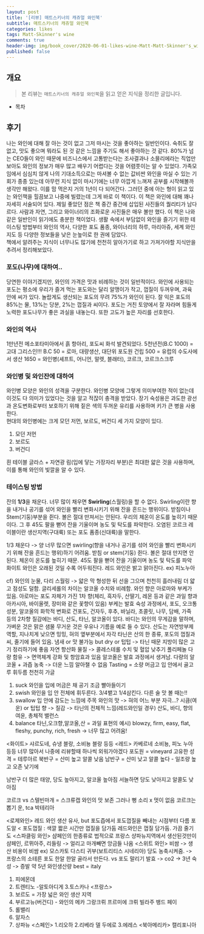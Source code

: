 ```yaml
---
layout: post
title: '[리뷰] 매트스키너의 캐쥬얼 와인북'
subtitle: 매트스키너의 캐쥬얼 와인북
categories: likes
tags: Matt-Skinner's wine
comments: true
header-img: img/book_cover/2020-06-01-likes-wine-Matt-Matt-Skinner's_wine_book-cover.png
published: false
---
```


## 개요
> 본 리뷰는 `매트스키너의 캐쥬얼 와인북`을 읽고 얻은 지식을 정리한 글입니다.

- 목차

## 후기
나는 와인에 대해 잘 아는 것이 없고 그저 마시는 것을 좋아하는 일반인이다. 숙취도 잘 없고, 맛도 좋으며 뭐라도 된 것 같은 느낌을 주기도 해서 좋아하는 것 같다. 80%가 넘는 CEO들이 와인 때문에 비즈니스에서 고통받는다는 조사결과나 소믈리에라는 직업만 보아도 와인의 정보가 매우 많고 배우기 어렵다는 것을 어렴풋이는 알 수 있었다. 가족모임에서 심심치 않게 나의 기대소득으로는 마셔볼 수 없는 값비싼 와인을 마실 수 있는 기회가 종종 있는데 아무런 지식 없이 마시기에는 너무 아깝게 느껴져 공부를 시작해볼까 생각만 해왔다. 이를 맘 먹은지 거의 1년이 다 되어간다. 
그러던 중에 아는 형이 읽고 있는 와인책을 힐끔보고 나중에 빌렸는데 그게 바로 이 책이다. 이 책은 와인에 대해 꽤나 자세히 서술되어 있다. 제일 좋았던 점은 책 중간 중간에 삽입된 사진들의 퀄리티가 남다르다. 사람과 자연, 그리고 와이너리의 조화로운 사진들은 매우 볼만 했다. 이 책은 나와 같은 일반인이 읽기에도 충분한 책이었다. 생활 속에서 부담없이 와인을 즐기기 위한 테이스팅 방법부터 와인의 역사, 다양한 포도 품종, 와이너리의 하루, 마리아쥬, 세계 와인 지도 등 다양한 정보들을 낮은 눈높이로 한 권에 담았다.  
책에서 알려주는 지식이 너무나도 많기에 천천히 알아가기로 하고 가져가야할 지식만을 추려서 정리해보았다. 

### 포도(나무)에 대하여..
당연한 이야기겠지만, 와인의 가격은 맛과 비례하는 것이 일반적이다. 
와인에 사용되는 포도는 평소에 우리가 즐겨 먹는 포도와는 달리 알맹이가 작고, 껍질이 두꺼우며, 과육 안에 씨가 있다. 놀랍게도 생산되는 포도의 무려 75%가 와인이 된다. 잘 익은 포도의 85%는 물, 13%는 당분, 2%는 껍질과 씨이다. 포도는 거친 토양에서 잘 자라며 힘들게 노력한 포도나무가 좋은 과실을 내놓는다. 또한 고도가 높은 자리를 선호한다.

### 와인의 역사
1만년전 메소포타미아에서 흙 항아리, 포도씨 화석 발견되었다.
5천년전(B.C 1000) = 고대 그리스인!!!
B.C 50 = 로마, 대량생산, 대단위 포도원 건립
500 = 유럽의 수도사에서 생산
1650 = 와인병(셰프트, 어니언, 말렛, 블래터), 코르크, 코르크스크루

### 와인병 및 와인잔에 대하여
와인병 모양은 와인의 성격을 구분한다. 와인병 모양에 그렇게 의미부여한 적이 없는데 이것도 다 의미가 있었다는 것을 알고 적잖이 충격을 받았다. 장기 숙성용은 과도한 광선과 온도변화로부터 보호하기 위해 짙은 색의 두꺼운 유리를 사용하며 키가 큰 병을 사용한다.  
현대의 와인병에는 크게 모던 저먼, 보르도, 버건디 세 가지 모양이 있다.
1. 모던 저먼
2. 보르도
3. 버건디  

흰 테이블 글라스 + 자연광
림(입에 닿는 가장자리 부분)은 최대한 얇은 것을 사용하며, 이를 통해 와인의 빛깔을 알 수 있다. 
### 테이스팅 방법
잔의 **1/3**을 채운다. 너무 많이 채우면 **Swirling**(스월링)을 할 수 없다. Swirling이란 향을 내거나 공기를 섞어 와인을 빨리 변화시키기 위해 잔을 흔드는 행위이다. 받침이나 Stem(기둥)부분을 쥔다. 볼은 절대 만져서는 안된다. 우리의 체온이 온도를 높히기 때문이다. 그 후 45도 팔을 뻗어 잔을 기울이며 농도 및 탁도를 파악한다. 
오염된 코르크
레이블이란 생산지역(구대륙) 또는 포도 품종(신대륙)을 말한다.

1/3 채운다 -> 양 너무 많으면 swirling(향을 내거나 공기를 섞어 와인을 빨리 변화시키기 위해 잔을 흔드는 행위)하기 어려움.
받침 or stem(기둥) 쥔다. 볼은 절대 만지면 안된다. 체온이 온도를 높히기 때문.
45도 팔을 뻗어 잔을 기울이며 농도 및 탁도를 파악
화이트 와인은 오래된 것일 수록 어두워진다. 레드 와인은 밝고 맑아진다. ex) 피노누아

cf) 와인의 눈물, 다리
스월링 -> 얇은 막 형성한 뒤 선을 그으며 천천히 흘러내림
더 얇고 점성도 덜함. 글리세롤의 차이는 알코올 수치와 비례함.
와인 향은 아로마와 부케가 있음. 아로마는 포도 자체가 가진 1차 향(체리, 흑자두, 산딸기, 레몬 등과 같은 과일 향과 아카시아, 바이올렛, 장미와 같은 꽃향이 있음) 부케는 발효 숙성 과정에서, 포도, 오크통 성분, 알코올의 화학적 변화로 건포도, 건자두, 후추, 바닐라, 초콜릿, 나무, 담배, 가죽 등의 2차향
질감에는 바디, 산도, 타닌, 알코올이 있다. 바디는 와인의 무게감을 말하며, 가벼운 것은 맑은 샘물 무거운 것은 우유나 기름을 예로 들 수 있다. 산도는 자연방부제 역할, 지나치게 낮으면 밍밍, 혀의 옆부분에서 자각
타닌은 산의 한 종류, 포도의 껍질과 씨, 줄기에 들어 있음. 냄새 or 맛 불가능 but dry or 텁텁 -> 타닌 때문
지방이 많은 고기 정리하기에 좋음
자연 항산화 물질 -> 콜레스테롤 수치 및 혈압 낮추기 폴리페놀 다량 함유 -> 면역체계 강화 및 항암효과 있음
알코올은 발효 과정에서 생겨남. 다량의 알코올 + 과즙 농축 -> 더운 느낌 알아챌 수 없음
Tasting = 소량 머금고 입 안에서 골고루 휘두름 천천히 가글
1. suck
와인을 입에 머금은 채 공기 조금 빨아들이기
2. swish
와인을 입 안 전체에 휘두른다. 3/4뱉고 1/4삼킨다. 다른 술 맛 볼 때는!!
3. swallow
입 안에 감도는 느낌에 주목
와인의 맛 -> 혀의 어느 부분 자극...? 시큼(여운) or 텁텁
향 -> 질감 -> 타닌의 전체적 느낌(레드와인일 경우)
산도, 바디, 향의 여윤, 총체적 밸런스
4. balance
타닌,오크향,알코올,산 = 과일
표현의 예시) blowzy, firm, easy, flat, fleshy, punchy, rich, fresh -> 너무 많고 어려움!

<화이트> 샤르도네, 슈냉 블랑, 소비뇽 블랑 등등
<레드> 카베르네 소비뇽, 피노 누아 등등
너무 많아서 나중에 리뷰할때 하나씩 외워가야겠다
포도원 = vineyard
고유한 성격 = 테루아르
북반구 = 산미 높고 알콜 낮음
남반구 = 산미 낮고 알콜 높다 - 일조량 높고 오존 낮기에

남반구 더 많은 태양, 당도 높아지고, 알코올 높아짐
서늘하면 당도 낮아지고 알콜도 낮아짐

코르크 vs 스텔빈마개 = 스크류캡
와인의 맛 보존 그러나 뻥 소리 x 멋이 없음
코르크는 뽑기 운, tca 박테리아

<로제와인>
레드 와인 생산 유사, but 포도즙에서 포도껍질을 빼내는 시점부터 다름
포도알 < 포도껍질 : 색깔
짧은 시간만 껍질을 담가둠
레드와인은 껍질 담가둠. 가끔 줄기도
<스파클링 와인> 샴페인의 한종류로 법적으로 프랑스 샹파뉴지역에서 생산된것만이 샴페인, 르뮈아주, 리들링 -> 얼리고 마개빼면 앙금들 나옴
<스위트 와인>
비쌈 -> 생산 비용이 비쌈 ex) 모스카토 다스티 
귀부(보트리티스 시네리아) 당도 농축시켜줌. -> 프랑스의 소테른 
포도 한알 한알 골라서 만든다. vs 포도 말리기
발효 -> co2 -> 3년 숙성 -> 증발 약 5년
와인생산량 best = italy
1. 피에몬데
2. 트렌티노 -알토아디게
3.토스카나
<프랑스>
1. 보르도 = 가장 넓은 와인 생산 지역
2. 부르고뉴(버건디) - 와인의 메카 그랑크뤼 프르미에 크뤼 빌라주 뱅드 페이
3. 롤밸리
4. 알자스
5. 상파뉴
<스페인>
1.리오하
2.리베라 델 두에로
3.에레스
<북아메리카>
캘리포니아
